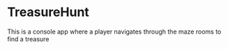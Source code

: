 # TreasureHunt
This is a console app where a player navigates through the maze rooms to find a treasure
